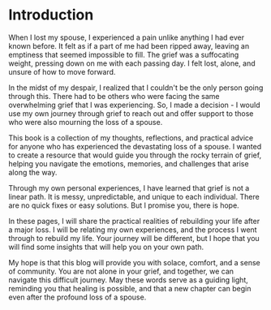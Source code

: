 # Introduction

When I lost my spouse, I experienced a pain unlike anything I had ever known before. It felt as if a part of me had been
ripped away, leaving an emptiness that seemed impossible to fill. The grief was a suffocating weight, pressing down on
me with each passing day. I felt lost, alone, and unsure of how to move forward.

In the midst of my despair, I realized that I couldn't be the only person going through this. There had to be others who
were facing the same overwhelming grief that I was experiencing. So, I made a decision - I would use my own journey
through grief to reach out and offer support to those who were also mourning the loss of a spouse.

This book is a collection of my thoughts, reflections, and practical advice for anyone who has experienced the
devastating loss of a spouse. I wanted to create a resource that would guide you through the rocky terrain of grief,
helping you navigate the emotions, memories, and challenges that arise along the way.

Through my own personal experiences, I have learned that grief is not a linear path. It is messy, unpredictable, and
unique to each individual. There are no quick fixes or easy solutions. But I promise you, there is hope.

In these pages, I will share the practical realities of rebuilding your life after a major loss.  I will be relating my
own experiences, and the process I went through to rebuild my life.  Your journey will be different, but I hope that
you will find some insights that will help you on your own path.

My hope is that this blog will provide you with solace, comfort, and a sense of community. You are not alone in your
grief, and together, we can navigate this difficult journey. May these words serve as a guiding light, reminding you
that healing is possible, and that a new chapter can begin even after the profound loss of a spouse.

